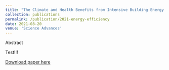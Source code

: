 ```yaml
---
title: "The Climate and Health Benefits from Intensive Building Energy Efficiency Improvements"
collection: publications
permalink: /publication/2021-energy-efficiency
date: 2021-08-20
venue: 'Science Advances'
---
```

Abstract

Test!!!

[Download paper here](http://academicpages.github.io/files/paper3.pdf)